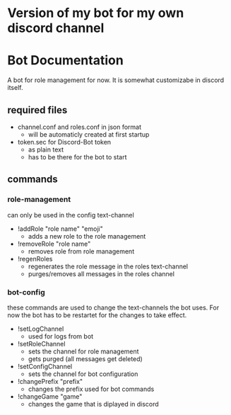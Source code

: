 # Version of my bot for my own discord channel

# Bot Documentation
A bot for role management for now. It is somewhat customizabe in discord itself. 

## required files

* channel.conf and roles.conf in json format
    * will be automaticly created at first startup
* token.sec for Discord-Bot token
    * as plain text
    * has to be there for the bot to start

## commands

### role-management
can only be used in the config text-channel
* !addRole "role name" "emoji"
    * adds a new role to the role management
* !removeRole "role name"
    * removes role from role management
* !regenRoles
    * regenerates the role message in the roles text-channel
    * purges/removes all messages in the roles channel

### bot-config
these commands are used to change the text-channels the bot uses. For now the bot has to be restartet for the changes to take effect.
* !setLogChannel
    * used for logs from bot
* !setRoleChannel
    * sets the channel for role management
    * gets purged (all messages get deleted)
* !setConfigChannel
    * sets the channel for bot configuration
* !changePrefix "prefix"
    * changes the prefix used for bot commands
* !changeGame "game"
    * changes the game that is diplayed in discord